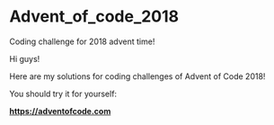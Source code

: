 # Advent_of_code_2018
Coding challenge for 2018 advent time!

Hi guys!

Here are my solutions for coding challenges of Advent of Code 2018!

You should try it for yourself:

**https://adventofcode.com**
